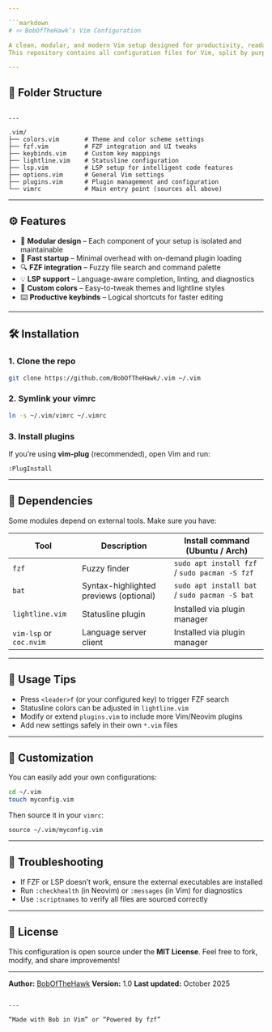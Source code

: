 ```yaml
---

```markdown
# 💤 BobOfTheHawk’s Vim Configuration

A clean, modular, and modern Vim setup designed for productivity, readability, and speed.  
This repository contains all configuration files for Vim, split by purpose for easy maintenance.

---
```


## 📁 Folder Structure

```

---

.vim/
├── colors.vim       # Theme and color scheme settings
├── fzf.vim          # FZF integration and UI tweaks
├── keybinds.vim     # Custom key mappings
├── lightline.vim    # Statusline configuration
├── lsp.vim          # LSP setup for intelligent code features
├── options.vim      # General Vim settings
├── plugins.vim      # Plugin management and configuration
└── vimrc            # Main entry point (sources all above)

````

---

## ⚙️ Features

- 🧩 **Modular design** – Each component of your setup is isolated and maintainable  
- 🚀 **Fast startup** – Minimal overhead with on-demand plugin loading  
- 🔍 **FZF integration** – Fuzzy file search and command palette  
- 💡 **LSP support** – Language-aware completion, linting, and diagnostics  
- 🎨 **Custom colors** – Easy-to-tweak themes and lightline styles  
- ⌨️ **Productive keybinds** – Logical shortcuts for faster editing  

---

## 🛠️ Installation

### 1. Clone the repo
```bash
git clone https://github.com/BobOfTheHawk/.vim ~/.vim
````

### 2. Symlink your vimrc

```bash
ln -s ~/.vim/vimrc ~/.vimrc
```

### 3. Install plugins

If you’re using **vim-plug** (recommended), open Vim and run:

```vim
:PlugInstall
```

---

## 🧱 Dependencies

Some modules depend on external tools. Make sure you have:

| Tool                    | Description                            | Install command (Ubuntu / Arch)               |
| ----------------------- | -------------------------------------- | --------------------------------------------- |
| `fzf`                   | Fuzzy finder                           | `sudo apt install fzf` / `sudo pacman -S fzf` |
| `bat`                   | Syntax-highlighted previews (optional) | `sudo apt install bat` / `sudo pacman -S bat` |
| `lightline.vim`         | Statusline plugin                      | Installed via plugin manager                  |
| `vim-lsp` or `coc.nvim` | Language server client                 | Installed via plugin manager                  |

---

## 🧠 Usage Tips

* Press `<leader>f` (or your configured key) to trigger FZF search
* Statusline colors can be adjusted in `lightline.vim`
* Modify or extend `plugins.vim` to include more Vim/Neovim plugins
* Add new settings safely in their own `*.vim` files

---

## 🧩 Customization

You can easily add your own configurations:

```bash
cd ~/.vim
touch myconfig.vim
```

Then source it in your `vimrc`:

```vim
source ~/.vim/myconfig.vim
```

---

## 🧰 Troubleshooting

* If FZF or LSP doesn’t work, ensure the external executables are installed
* Run `:checkhealth` (in Neovim) or `:messages` (in Vim) for diagnostics
* Use `:scriptnames` to verify all files are sourced correctly

---

## 📜 License

This configuration is open source under the **MIT License**.
Feel free to fork, modify, and share improvements!

---

**Author:** [BobOfTheHawk](https://github.com/BobOfTheHawk)
**Version:** 1.0
**Last updated:** October 2025

```

---

“Made with Bob in Vim” or “Powered by fzf”
```
